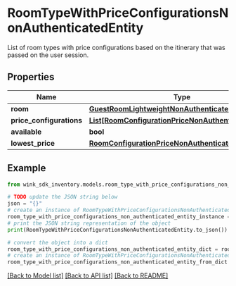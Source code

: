 # RoomTypeWithPriceConfigurationsNonAuthenticatedEntity

List of room types with price configurations based on the itinerary that was passed on the user session.

## Properties

Name | Type | Description | Notes
------------ | ------------- | ------------- | -------------
**room** | [**GuestRoomLightweightNonAuthenticatedEntity**](GuestRoomLightweightNonAuthenticatedEntity.md) |  | 
**price_configurations** | [**List[RoomConfigurationPriceNonAuthenticatedEntity]**](RoomConfigurationPriceNonAuthenticatedEntity.md) |  | 
**available** | **bool** |  | [optional] 
**lowest_price** | [**RoomConfigurationPriceNonAuthenticatedEntity**](RoomConfigurationPriceNonAuthenticatedEntity.md) |  | [optional] 

## Example

```python
from wink_sdk_inventory.models.room_type_with_price_configurations_non_authenticated_entity import RoomTypeWithPriceConfigurationsNonAuthenticatedEntity

# TODO update the JSON string below
json = "{}"
# create an instance of RoomTypeWithPriceConfigurationsNonAuthenticatedEntity from a JSON string
room_type_with_price_configurations_non_authenticated_entity_instance = RoomTypeWithPriceConfigurationsNonAuthenticatedEntity.from_json(json)
# print the JSON string representation of the object
print(RoomTypeWithPriceConfigurationsNonAuthenticatedEntity.to_json())

# convert the object into a dict
room_type_with_price_configurations_non_authenticated_entity_dict = room_type_with_price_configurations_non_authenticated_entity_instance.to_dict()
# create an instance of RoomTypeWithPriceConfigurationsNonAuthenticatedEntity from a dict
room_type_with_price_configurations_non_authenticated_entity_from_dict = RoomTypeWithPriceConfigurationsNonAuthenticatedEntity.from_dict(room_type_with_price_configurations_non_authenticated_entity_dict)
```
[[Back to Model list]](../README.md#documentation-for-models) [[Back to API list]](../README.md#documentation-for-api-endpoints) [[Back to README]](../README.md)


